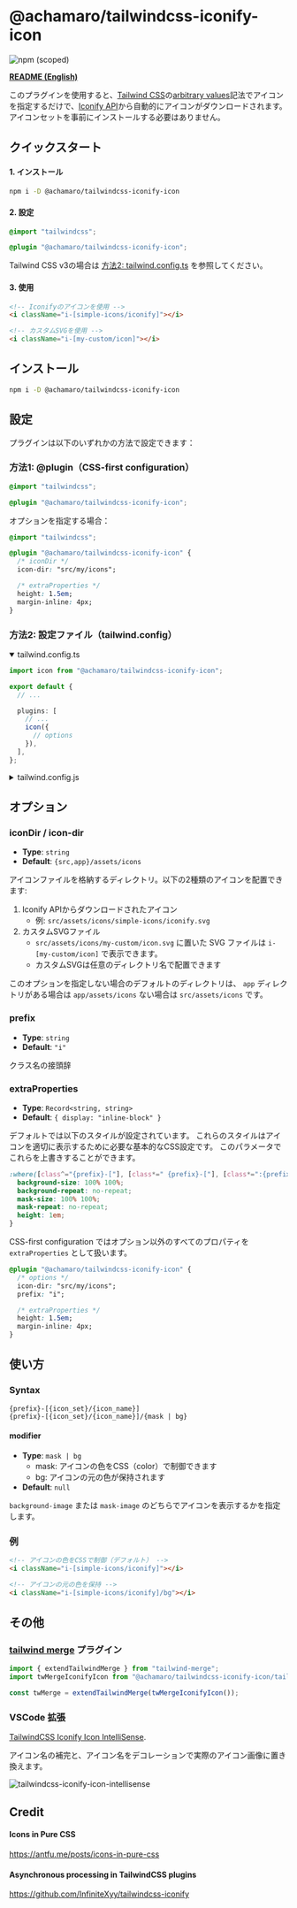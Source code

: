 # @achamaro/tailwindcss-iconify-icon

![npm (scoped)](https://img.shields.io/npm/v/@achamaro/tailwindcss-iconify-icon)

[Tailwind CSS]: https://tailwindcss.com/
[arbitrary values]: https://tailwindcss.com/docs/adding-custom-styles#using-arbitrary-values
[Iconify API]: https://iconify.design/docs/api/
[tailwind merge]: https://github.com/dcastil/tailwind-merge

[**README (English)**](README.md)

このプラグインを使用すると、[Tailwind CSS]の[arbitrary values]記法でアイコンを指定するだけで、[Iconify API]から自動的にアイコンがダウンロードされます。アイコンセットを事前にインストールする必要はありません。

## クイックスタート

#### 1. インストール

```sh
npm i -D @achamaro/tailwindcss-iconify-icon
```

#### 2. 設定

```css
@import "tailwindcss";

@plugin "@achamaro/tailwindcss-iconify-icon";
```

Tailwind CSS v3の場合は [方法2: tailwind.config.ts](#方法2-設定ファイルtailwindconfig) を参照してください。

#### 3. 使用

```html
<!-- Iconifyのアイコンを使用 -->
<i className="i-[simple-icons/iconify]"></i>

<!-- カスタムSVGを使用 -->
<i className="i-[my-custom/icon]"></i>
```

## インストール

```sh
npm i -D @achamaro/tailwindcss-iconify-icon
```

## 設定

プラグインは以下のいずれかの方法で設定できます：

### 方法1: @plugin（CSS-first configuration）

```css
@import "tailwindcss";

@plugin "@achamaro/tailwindcss-iconify-icon";
```

オプションを指定する場合：

```css
@import "tailwindcss";

@plugin "@achamaro/tailwindcss-iconify-icon" {
  /* iconDir */
  icon-dir: "src/my/icons";

  /* extraProperties */
  height: 1.5em;
  margin-inline: 4px;
}
```

### 方法2: 設定ファイル（tailwind.config）

<details open>
<summary>tailwind.config.ts</summary>

```typescript
import icon from "@achamaro/tailwindcss-iconify-icon";

export default {
  // ...

  plugins: [
    // ...
    icon({
      // options
    }),
  ],
};
```

</details>

<details>
<summary>tailwind.config.js</summary>

```javascript
/** @type {import('tailwindcss').Config} */
module.exports = {
  // ...

  plugins: [
    // ...
    require("@achamaro/tailwindcss-iconify-icon")(),
  ],
};
```

</details>

## オプション

### iconDir / icon-dir

- **Type**: `string`
- **Default**: `{src,app}/assets/icons`

アイコンファイルを格納するディレクトリ。以下の2種類のアイコンを配置できます:

1. Iconify APIからダウンロードされたアイコン
   - 例: `src/assets/icons/simple-icons/iconify.svg`
2. カスタムSVGファイル
   - `src/assets/icons/my-custom/icon.svg` に置いた SVG ファイルは `i-[my-custom/icon]` で表示できます。
   - カスタムSVGは任意のディレクトリ名で配置できます

このオプションを指定しない場合のデフォルトのディレクトリは、 `app` ディレクトリがある場合は `app/assets/icons` ない場合は `src/assets/icons` です。

### prefix

- **Type**: `string`
- **Default**: `"i"`

クラス名の接頭辞

### extraProperties

- **Type**: `Record<string, string>`
- **Default**: `{ display: "inline-block" }`

デフォルトでは以下のスタイルが設定されています。
これらのスタイルはアイコンを適切に表示するために必要な基本的なCSS設定です。
このパラメータでこれらを上書きすることができます。

```css
:where([class^="{prefix}-["], [class*=" {prefix}-["], [class*=":{prefix}-["]) {
  background-size: 100% 100%;
  background-repeat: no-repeat;
  mask-size: 100% 100%;
  mask-repeat: no-repeat;
  height: 1em;
}
```

CSS-first configuration ではオプション以外のすべてのプロパティを `extraProperties` として扱います。

```css
@plugin "@achamaro/tailwindcss-iconify-icon" {
  /* options */
  icon-dir: "src/my/icons";
  prefix: "i";

  /* extraProperties */
  height: 1.5em;
  margin-inline: 4px;
}
```

## 使い方

### Syntax

```
{prefix}-[{icon_set}/{icon_name}]
{prefix}-[{icon_set}/{icon_name}]/{mask | bg}
```

#### modifier

- **Type**: `mask | bg`
  - mask: アイコンの色をCSS（color）で制御できます
  - bg: アイコンの元の色が保持されます
- **Default**: `null`

`background-image` または `mask-image` のどちらでアイコンを表示するかを指定します。

### 例

```html
<!-- アイコンの色をCSSで制御（デフォルト） -->
<i className="i-[simple-icons/iconify]"></i>

<!-- アイコンの元の色を保持 -->
<i className="i-[simple-icons/iconify]/bg"></i>
```

## その他

### [tailwind merge] プラグイン

```typescript
import { extendTailwindMerge } from "tailwind-merge";
import twMergeIconifyIcon from "@achamaro/tailwindcss-iconify-icon/tailwind-merge-plugin";

const twMerge = extendTailwindMerge(twMergeIconifyIcon());
```

### VSCode 拡張

[TailwindCSS Iconify Icon IntelliSense](https://marketplace.visualstudio.com/items?itemName=achamaro.tailwindcss-iconify-icon-intellisense).

アイコン名の補完と、アイコン名をデコレーションで実際のアイコン画像に置き換えます。

![tailwindcss-iconify-icon-intellisense](tailwindcss-iconify-icon-intellisense.png)

## Credit

#### Icons in Pure CSS

https://antfu.me/posts/icons-in-pure-css

#### Asynchronous processing in TailwindCSS plugins

https://github.com/InfiniteXyy/tailwindcss-iconify
